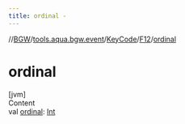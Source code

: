 ```yaml
---
title: ordinal -
---
```

//[BGW](../../../../index.md)/[tools.aqua.bgw.event](../../index.md)/[KeyCode](../index.md)/[F12](index.md)/[ordinal](ordinal.md)



# ordinal  
[jvm]  
Content  
val [ordinal](ordinal.md): [Int](https://kotlinlang.org/api/latest/jvm/stdlib/kotlin/-int/index.html)  



